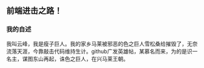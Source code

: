 ## 前端进击之路！
### 我的自述 
我叫云峰，我是瘦子巨人。我的家乡马莱被邪恶的色之巨人雪松桑给摧毁了，无奈流落天涯，今靠敲击代码维持生计。github广发英雄帖，某慕名而来，为的是识一名主，谋图东山再起，诛色之巨人，在兴马莱王朝。

